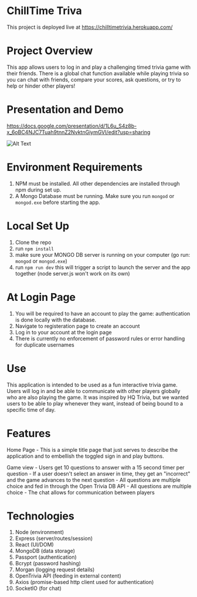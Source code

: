 # ChillTime Triva
This project is deployed live at https://chilltimetrivia.herokuapp.com/

# Project Overview
This app allows users to log in and play a challenging timed trivia game with their friends. There is a global chat function available while playing trivia so you can chat with friends, compare your scores, ask questions, or try to help or hinder other players! 

# Presentation and Demo
https://docs.google.com/presentation/d/1L6u_S4z8b-x_6oBC4NJC7Tuah9tnnZ2NvktnGiymGVI/edit?usp=sharing

![Alt Text](https://media.giphy.com/media/vFKqnCdLPNOKc/giphy.gif)

# Environment Requirements
1) NPM must be installed. All other dependencies are installed through npm during set up.
2) A Mongo Database must be running. Make sure you run `mongod` or `mongod.exe` before starting the app.

# Local Set Up
1) Clone the repo 
2) run `npm install` 
3) make sure your MONGO DB server is running on your computer (go run:` mongod` or `mongod.exe`)
4) run `npm run dev` this will trigger a script to launch the server and the app together (node server.js won't work on its own)

# At Login Page
1) You will be required to have an account to play the game: authentication is done locally with the database.
2) Navigate to registeration page to create an account
3) Log in to your account at the login page
4) There is currently no enforcement of password rules or error handling for duplicate usernames 

# Use
This application is intended to be used as a fun interactive trivia game. Users will log in and be able to communicate with other players globally who are also playing the game. It was inspired by HQ Trivia, but we wanted users to be able to play whenever they want, instead of being bound to a specific time of day.

# Features 
Home Page
    - This is a simple title page that just serves to describe the application and to embellish the toggled sign in and play buttons. 
    
Game view
    - Users get 10 questions to answer with a 15 second timer per question
    - If a user doesn't select an answer in time, they get an "incorrect" and the game advances to the next question
    - All questions are multiple choice and fed in through the Open Trivia DB API 
    - All questions are multiple choice
    - The chat allows for communication between players
   
# Technologies
1) Node (environment)
2) Express (server/routes/session)
3) React (UI/DOM)
4) MongoDB (data storage)
5) Passport (authentication)
6) Bcrypt (password hashing)
7) Morgan (logging request details)
8) OpenTrivia API (feeding in external content)
9) Axios (promise-based http client used for authentication)
10) SocketIO (for chat)
